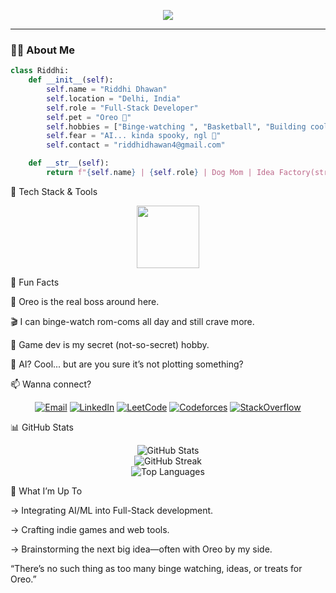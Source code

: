 <!-- Typing effect with Hey there -->
<p align="center">
  <img src="https://readme-typing-svg.herokuapp.com?font=Fira+Code&duration=2000&pause=1000&color=F75C7E&center=true&vCenter=true&width=600&lines=Hey+there!+I'm+Riddhi+%F0%9F%91%8B;Full-Stack+Developer+from+Delhi,+India;Rom-Com+Fan+%7C+Dog+Mom+%7C+Cinephile;AI+Enthusiast+(Kinda+Spooked+%F0%9F%A4%B7)" />
</p>

---

### 👩‍💻 About Me

```python
class Riddhi:
    def __init__(self):
        self.name = "Riddhi Dhawan"
        self.location = "Delhi, India"
        self.role = "Full-Stack Developer"
        self.pet = "Oreo 🐶"
        self.hobbies = ["Binge-watching ", "Basketball", "Building cool web apps "]
        self.fear = "AI... kinda spooky, ngl 🤖"
        self.contact = "riddhidhawan4@gmail.com"

    def __str__(self):
        return f"{self.name} | {self.role} | Dog Mom | Idea Factory(struggling rn)"
```
🔧 Tech Stack & Tools

<p align="center"> <img src="https://skillicons.dev/icons?i=html,css,js,react,nextjs,nodejs,express,python,flask,c,cpp,mongodb,mysql,git,github,aws,azure,docker,kubernetes,ffmpeg" height="100"/> </p>
🐾 Fun Facts


🐶 Oreo is the real boss around here.

🎬 I can binge-watch rom-coms all day and still crave more.

👾 Game dev is my secret (not-so-secret) hobby.

🤖 AI? Cool... but are you sure it’s not plotting something?

📫 Wanna connect?

<p align="center"> <a href="mailto:riddhidhawan4@gmail.com"><img src="https://img.shields.io/badge/Gmail-D14836?style=for-the-badge&logo=gmail&logoColor=white" alt="Email"/></a> <a href="https://linkedin.com/in/riddhi-dhawan-844a20299" target="_blank"><img src="https://img.shields.io/badge/LinkedIn-0077B5?style=for-the-badge&logo=linkedin&logoColor=white" alt="LinkedIn"/></a> <a href="https://leetcode.com/riddz_11" target="_blank"><img src="https://img.shields.io/badge/LeetCode-FFA116?style=for-the-badge&logo=leetcode&logoColor=white" alt="LeetCode"/></a> <a href="https://codeforces.com/profile/riddz_11" target="_blank"><img src="https://img.shields.io/badge/Codeforces-1F8ACB?style=for-the-badge&logo=codeforces&logoColor=white" alt="Codeforces"/></a> <a href="https://stackoverflow.com/users/riddhi-dhawan" target="_blank"><img src="https://img.shields.io/badge/StackOverflow-FE7A16?style=for-the-badge&logo=stackoverflow&logoColor=white" alt="StackOverflow"/></a> </p>
📊 GitHub Stats


<p align="center"> <picture> <source srcset="https://github-readme-stats.vercel.app/api?username=riddz04&show_icons=true&theme=radical" media="(prefers-color-scheme: dark)" /> <source srcset="https://github-readme-stats.vercel.app/api?username=riddz04&show_icons=true&theme=default" media="(prefers-color-scheme: light), (prefers-color-scheme: no-preference)" /> <img src="https://github-readme-stats.vercel.app/api?username=riddz04&show_icons=true" alt="GitHub Stats" /> </picture> <br/> <picture> <source srcset="https://github-readme-streak-stats.herokuapp.com/?user=riddz04&theme=radical" media="(prefers-color-scheme: dark)" /> <source srcset="https://github-readme-streak-stats.herokuapp.com/?user=riddz04&theme=default" media="(prefers-color-scheme: light), (prefers-color-scheme: no-preference)" /> <img src="https://github-readme-streak-stats.herokuapp.com/?user=riddz04" alt="GitHub Streak" /> </picture> <br/> <picture> <source srcset="https://github-readme-stats.vercel.app/api/top-langs/?username=riddz04&layout=compact&theme=radical" media="(prefers-color-scheme: dark)" /> <source srcset="https://github-readme-stats.vercel.app/api/top-langs/?username=riddz04&layout=compact&theme=default" media="(prefers-color-scheme: light), (prefers-color-scheme: no-preference)" /> <img src="https://github-readme-stats.vercel.app/api/top-langs/?username=riddz04&layout=compact" alt="Top Languages" /> </picture> </p>
🚀 What I’m Up To

-> Integrating AI/ML into Full-Stack development.

-> Crafting indie games and web tools.

-> Brainstorming the next big idea—often with Oreo by my side.

“There’s no such thing as too many binge watching, ideas, or treats for Oreo.”
